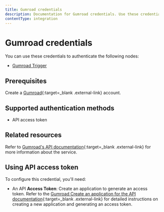 ```yaml
---
title: Gumroad credentials
description: Documentation for Gumroad credentials. Use these credentials to authenticate Gumroad in n8n, a workflow automation platform.
contentType: integration
---
```


# Gumroad credentials

You can use these credentials to authenticate the following nodes:

- [Gumroad Trigger](/integrations/builtin/trigger-nodes/n8n-nodes-base.gumroadtrigger/)

## Prerequisites

Create a [Gumroad](https://gumroad.com/){:target=_blank .external-link} account.

## Supported authentication methods

- API access token

## Related resources

Refer to [Gumroad's API documentation](https://app.gumroad.com/api){:target=_blank .external-link} for more information about the service.

## Using API access token

To configure this credential, you'll need:

- An API **Access Token**: Create an application to generate an access token. Refer to the [Gumroad Create an application for the API documentation](https://help.gumroad.com/article/280-create-application-api){:target=_blank .external-link} for detailed instructions on creating a new application and generating an access token.


